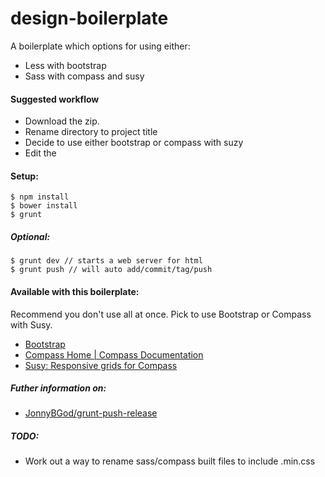 design-boilerplate
==================

A boilerplate which options for using either:

- Less with bootstrap
- Sass with compass and susy

#### Suggested workflow

- Download the zip.
- Rename directory to project title
- Decide to use either bootstrap or compass with suzy
- Edit the 


#### Setup:

    $ npm install
    $ bower install
    $ grunt

##### Optional:

    $ grunt dev // starts a web server for html
    $ grunt push // will auto add/commit/tag/push 

#### Available with this boilerplate:

Recommend you don't use all at once. Pick to use Bootstrap or Compass with Susy.

- [Bootstrap](http://getbootstrap.com/)
- [Compass Home | Compass Documentation](http://compass-style.org/)
- [Susy: Responsive grids for Compass](http://susy.oddbird.net/)


##### Futher information on:

- [JonnyBGod/grunt-push-release](https://github.com/JonnyBGod/grunt-push-release)

##### TODO:

- Work out a way to rename sass/compass built files to include .min.css